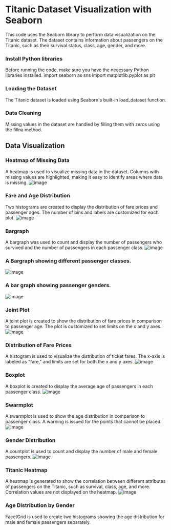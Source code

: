 # Titanic Dataset Visualization with Seaborn
This code uses the Seaborn library to perform data visualization on the Titanic dataset. The dataset contains information about passengers on the Titanic, such as their survival status, class, age, gender, and more.

### Install Python libraries
Before running the code, make sure you have the necessary Python libraries installed.
import seaborn as sns
import matplotlib.pyplot as plt

### Loading the Dataset
The Titanic dataset is loaded using Seaborn's built-in load_dataset function. 

### Data Cleaning
Missing values in the dataset are handled by filling them with zeros using the fillna method. 

## Data Visualization

### Heatmap of Missing Data
A heatmap is used to visualize missing data in the dataset. Columns with missing values are highlighted, making it easy to identify areas where data is missing.
![image](https://github.com/JonathanCPham/Titanic-Visualization/assets/49848126/59068645-8855-4fb1-a072-755f674426fe)

### Fare and Age Distribution
Two histograms are created to display the distribution of fare prices and passenger ages. The number of bins and labels are customized for each plot.
![image](https://github.com/JonathanCPham/Titanic-Visualization/assets/49848126/6061f7d9-e2e8-4cef-bba6-57baf11c85ac)

### Bargraph
A bargraph was used to count and display the number of passengers who survived and the number of passengers in each passenger class.
![image](https://github.com/JonathanCPham/Titanic-Visualization/assets/49848126/a209271d-e041-4c4b-af0c-3f29263a919f)

### A Bargraph showing different passenger classes.
![image](https://github.com/JonathanCPham/Titanic-Visualization/assets/49848126/8b8a0148-2e0d-40c7-ac2d-9e93e00e90fa)

### A bar graph showing passenger genders.
![image](https://github.com/JonathanCPham/Titanic-Visualization/assets/49848126/149ffe75-45c3-4bda-b385-57edb2fa0178)

### Joint Plot
A joint plot is created to show the distribution of fare prices in comparison to passenger age. The plot is customized to set limits on the x and y axes.
![image](https://github.com/JonathanCPham/Titanic-Visualization/assets/49848126/d2b8fffc-1550-4ecf-98b5-1881ca7d8404)

### Distribution of Fare Prices
A histogram is used to visualize the distribution of ticket fares. The x-axis is labeled as "fare," and limits are set for both the x and y axes.
![image](https://github.com/JonathanCPham/Titanic-Visualization/assets/49848126/67e93614-7602-4806-8aef-cf98ce7f7a42)

### Boxplot
A boxplot is created to display the average age of passengers in each passenger class.
![image](https://github.com/JonathanCPham/Titanic-Visualization/assets/49848126/3e4e3891-6b1c-402c-9fe8-133ab974f578)

### Swarmplot
A swarmplot is used to show the age distribution in comparison to passenger class. A warning is issued for the points that cannot be placed.
![image](https://github.com/JonathanCPham/Titanic-Visualization/assets/49848126/39990436-1c98-4115-b7a3-e774375f31c6)

### Gender Distribution
A countplot is used to count and display the number of male and female passengers.
![image](https://github.com/JonathanCPham/Titanic-Visualization/assets/49848126/a21a4473-c8eb-4ea6-bae1-b652883f19d0)

### Titanic Heatmap
A heatmap is generated to show the correlation between different attributes of passengers on the Titanic, such as survival, class, age, and more. Correlation values are not displayed on the heatmap.
![image](https://github.com/JonathanCPham/Titanic-Visualization/assets/49848126/47866212-2524-47f9-b793-c9cc2d7ddcb9)


### Age Distribution by Gender
FacetGrid is used to create two histograms showing the age distribution for male and female passengers separately.
